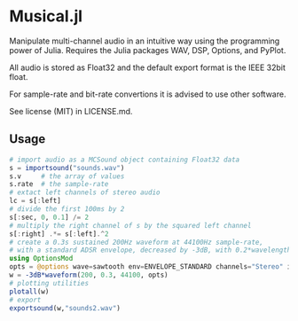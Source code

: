 # Musical.jl

Manipulate multi-channel audio in an intuitive way using the programming power of Julia. Requires the Julia packages WAV, DSP, Options, and PyPlot.

All audio is stored as Float32 and the default export format is the IEEE 32bit float. 

For sample-rate and bit-rate convertions it is advised to use other software.

See license (MIT) in LICENSE.md.


## Usage

```julia
# import audio as a MCSound object containing Float32 data
s = importsound("sounds.wav")
s.v     # the array of values
s.rate  # the sample-rate
# extact left channels of stereo audio
lc = s[:left]
# divide the first 100ms by 2
s[:sec, 0, 0.1] /= 2
# multiply the right channel of s by the squared left channel
s[:right] .*= s[:left].^2
# create a 0.3s sustained 200Hz waveform at 44100Hz sample-rate,
# with a standard ADSR envelope, decreased by -3dB, with 0.2*wavelength stereo imaging
using OptionsMod
opts = @options wave=sawtooth env=ENVELOPE_STANDARD channels="Stereo" imaging=0.2
w = -3dB*waveform(200, 0.3, 44100, opts)
# plotting utilities
plotall(w)
# export
exportsound(w,"sounds2.wav")
```


